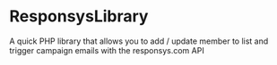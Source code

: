ResponsysLibrary
================

A quick PHP library that allows you to add / update member to list and trigger campaign emails with the responsys.com API
